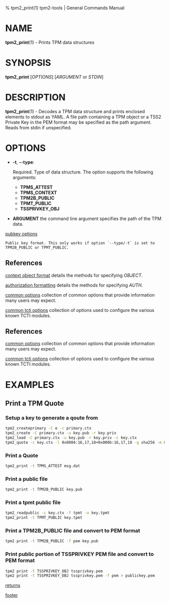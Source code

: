 % tpm2_print(1) tpm2-tools | General Commands Manual

# NAME

**tpm2_print**(1) - Prints TPM data structures

# SYNOPSIS

**tpm2_print** [*OPTIONS*] [*ARGUMENT* or *STDIN*]

# DESCRIPTION

**tpm2_print**(1) - Decodes a TPM data structure and prints enclosed elements
to stdout as YAML. A file path containing a TPM object or a TSS2 Private Key
in the PEM format may be specified as the path argument. Reads from stdin if
unspecified.

# OPTIONS

  * **-t**, **\--type**:

    Required. Type of data structure. The option supports the following arguments:
      * **TPMS_ATTEST**
      * **TPMS_CONTEXT**
      * **TPM2B_PUBLIC**
      * **TPMT_PUBLIC**
      * **TSSPRIVKEY_OBJ**
  * **ARGUMENT** the command line argument specifies the path of the TPM data.

[pubkey options](common/pubkey.md)

    Public key format. This only works if option `--type/-t` is set to
    TPM2B_PUBLIC or TPMT_PUBLIC.

## References

[context object format](common/ctxobj.md) details the methods for specifying
_OBJECT_.

[authorization formatting](common/authorizations.md) details the methods for
specifying _AUTH_.

[common options](common/options.md) collection of common options that provide
information many users may expect.

[common tcti options](common/tcti.md) collection of options used to configure
the various known TCTI modules.

## References

[common options](common/options.md) collection of common options that provide
information many users may expect.

[common tcti options](common/tcti.md) collection of options used to configure
the various known TCTI modules.

# EXAMPLES

## Print a TPM Quote

### Setup a key to generate a qoute from
```bash
tpm2_createprimary -C e -c primary.ctx
tpm2_create -C primary.ctx -u key.pub -r key.priv
tpm2_load -C primary.ctx -u key.pub -r key.priv -c key.ctx
tpm2_quote -c key.ctx -l 0x0004:16,17,18+0x000b:16,17,18 -g sha256 -m msg.dat
```

### Print a Quote

```bash
tpm2_print -t TPMS_ATTEST msg.dat
```

### Print a public file

```bash
tpm2_print -t TPM2B_PUBLIC key.pub
```

### Print a tpmt public file
```bash
tpm2_readpublic -c key.ctx -f tpmt -o key.tpmt
tpm2_print -t TPMT_PUBLIC key.tpmt
```

### Print a TPM2B_PUBLIC file and convert to PEM format

```bash
tpm2 print -t TPM2B_PUBLIC -f pem key.pub
```

### Print public portion of TSSPRIVKEY PEM file and convert to PEM format

```bash
tpm2 print -t TSSPRIVKEY_OBJ tssprivkey.pem
tpm2 print -t TSSPRIVKEY_OBJ tssprivkey.pem -f pem > publickey.pem
```

[returns](common/returns.md)

[footer](common/footer.md)
